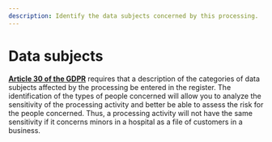 ```yaml
---
description: Identify the data subjects concerned by this processing.
---
```


# Data subjects

[**Article 30 of the GDPR**](https://gdpr-info.eu/art-30-gdpr/) requires that a description of the categories of data subjects affected by the processing be entered in the register. The identification of the types of people concerned will allow you to analyze the sensitivity of the processing activity and better be able to assess the risk for the people concerned. Thus, a processing activity will not have the same sensitivity if it concerns minors in a hospital as a file of customers in a business.
